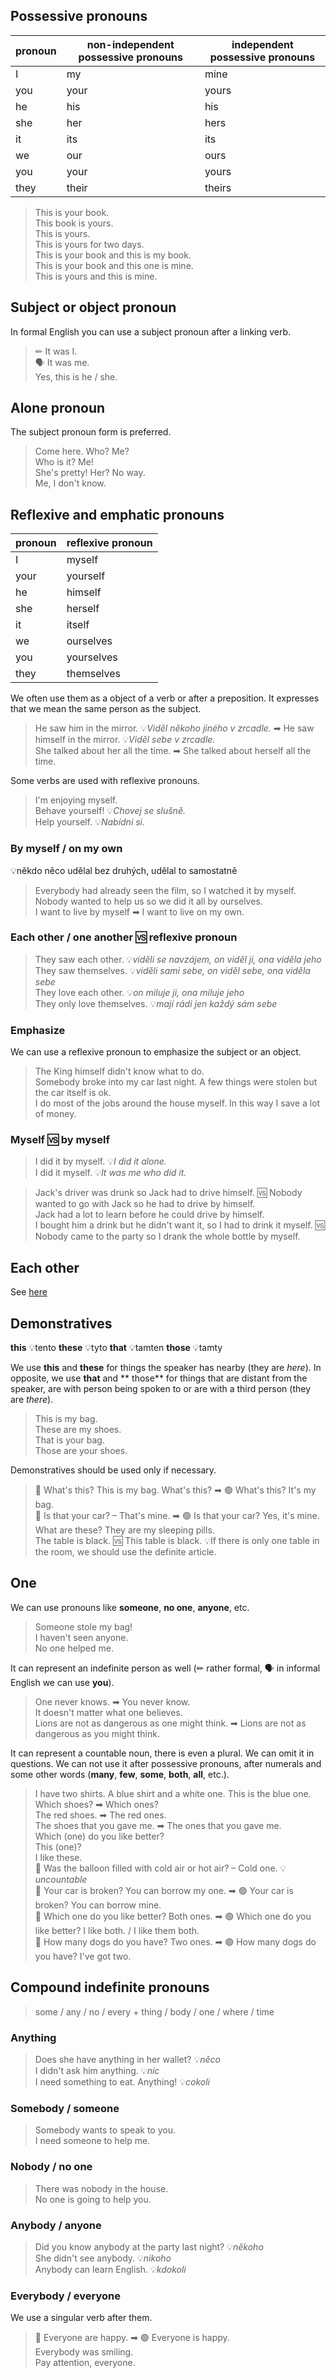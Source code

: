 ## Possessive pronouns

| pronoun | non-independent possessive pronouns | independent possessive pronouns |
|---------|-------------------------------------|---------------------------------|
| I       | my                                  | mine                            |
| you     | your                                | yours                           |
| he      | his                                 | his                             |
| she     | her                                 | hers                            |
| it      | its                                 | its                             |
| we      | our                                 | ours                            |
| you     | your                                | yours                           |
| they    | their                               | theirs                          |

> This is your book. <br/>
> This book is yours. <br/>
> This is yours. <br/>
> This is yours for two days. <br/>
> This is your book and this is my book. <br/>
> This is your book and this one is mine. <br/>
> This is yours and this is mine. <br/>

## Subject or object pronoun

In formal English you can use a subject pronoun after a linking verb.

> ✏ It was I. <br/>
> 🗣 It was me. <br/>
> Yes, this is he / she. <br/>

## Alone pronoun

The subject pronoun form is preferred.

> Come here. Who? Me? <br/>
> Who is it? Me! <br/>
> She's pretty! Her? No way. <br/>
> Me, I don't know. <br/>

## Reflexive and emphatic pronouns

| pronoun | reflexive pronoun |
|---------|-------------------|
| I       | myself            |
| your    | yourself          |
| he      | himself           |
| she     | herself           |
| it      | itself            |
| we      | ourselves         |
| you     | yourselves        |
| they    | themselves        |

We often use them as a object of a verb or after a preposition. It expresses that we mean the same person as the
subject.

> He saw him in the mirror. 💡*Viděl někoho jiného v zrcadle.* ➡ He saw himself in the mirror. 💡*Viděl sebe v
zrcadle.* <br/>
> She talked about her all the time. ➡ She talked about herself all the time. <br/>

Some verbs are used with reflexive pronouns.

> I'm enjoying myself. <br/>
> Behave yourself! 💡*Chovej se slušně.* <br/>
> Help yourself. 💡*Nabídni si.* <br/>

### By myself / on my own

💡někdo něco udělal bez druhých, udělal to samostatně

> Everybody had already seen the film, so I watched it by myself. <br/>
> Nobody wanted to help us so we did it all by ourselves. <br/>
> I want to live by myself ➡ I want to live on my own. <br/>

### Each other / one another 🆚 reflexive pronoun

> They saw each other. 💡*viděli se navzájem, on viděl ji, ona viděla jeho* <br/>
> They saw themselves. 💡*viděli sami sebe, on viděl sebe, ona viděla sebe* <br/>
> They love each other. 💡*on miluje ji, ona miluje jeho* <br/>
> They only love themselves. 💡*mají rádi jen každý sám sebe* <br/>

### Emphasize

We can use a reflexive pronoun to emphasize the subject or an object.

> The King himself didn't know what to do. <br/>
> Somebody broke into my car last night. A few things were stolen but the car itself is ok. <br/>
> I do most of the jobs around the house myself. In this way I save a lot of money. <br/>

### Myself 🆚 by myself

> I did it by myself. 💡*I did it alone.* <br/>
> I did it myself. 💡*It was me who did it.* <br/>

> Jack's driver was drunk so Jack had to drive himself. 🆚 Nobody wanted to go with Jack so he had to drive by
> himself. <br/>
> Jack had a lot to learn before he could drive by himself. <br/>
> I bought him a drink but he didn't want it, so I had to drink it myself. 🆚 Nobody came to the party so I drank the
> whole bottle by myself. <br/>

## Each other

See [here](../determiners/basic-determiners.md)

## Demonstratives

**this** 💡tento
**these** 💡tyto
**that** 💡tamten
**those** 💡tamty

We use **this** and **these** for things the speaker has nearby (they are *here*). In opposite, we use **that** and **
those** for things
that are distant from the speaker, are with person being spoken to or are with a third person (they are *there*).

> This is my bag. <br/>
> These are my shoes. <br/>
> That is your bag. <br/>
> Those are your shoes. <br/>

Demonstratives should be used only if necessary.

> 🔴 What's this? This is my bag. What's this? ➡ 🟢 What's this? It's my bag. <br/>
> 🔴 Is that your car? – That's mine. ➡ 🟢 Is that your car? Yes, it's mine. <br/>
> What are these? They are my sleeping pills. <br/>
> The table is black. 🆚 This table is black. 💡If there is only one table in the room, we should use the definite
> article. <br/>

## One

We can use pronouns like **someone**, **no one**, **anyone**, etc.

> Someone stole my bag! <br/>
> I haven't seen anyone. <br/>
> No one helped me. <br/>

It can represent an indefinite person as well (✏ rather formal, 🗣 in informal English we can use **you**).

> One never knows. ➡ You never know. <br/>
> It doesn't matter what one believes. <br/>
> Lions are not as dangerous as one might think. ➡ Lions are not as dangerous as you might think. <br/>

It can represent a countable noun, there is even a plural. We can omit it in questions. We can not use it after
possessive pronouns, after numerals and some other words (**many**, **few**, **some**, **both**, **all**, etc.).

> I have two shirts. A blue shirt and a white one. This is the blue one. <br/>
> Which shoes? ➡ Which ones? <br/>
> The red shoes. ➡ The red ones. <br/>
> The shoes that you gave me. ➡ The ones that you gave me. <br/>
> Which (one) do you like better? <br/>
> This (one)? <br/>
> I like these. <br/>
> 🔴 Was the balloon filled with cold air or hot air? – Cold one. 💡*uncountable* <br/>
> 🔴 Your car is broken? You can borrow my one. ➡ 🟢 Your car is broken? You can borrow mine. <br/>
> 🔴 Which one do you like better? Both ones. ➡ 🟢 Which one do you like better? I like both. / I like them both. <br/>
> 🔴 How many dogs do you have? Two ones. ➡ 🟢 How many dogs do you have? I've got two. <br/>

## Compound indefinite pronouns

> some / any / no / every + thing / body / one / where / time

### Anything

> Does she have anything in her wallet? 💡*něco* <br/>
> I didn't ask him anything. 💡*nic* <br/>
> I need something to eat. Anything! 💡*cokoli* <br/>

### Somebody / someone

> Somebody wants to speak to you. <br/>
> I need someone to help me. <br/>

### Nobody / no one

> There was nobody in the house. <br/>
> No one is going to help you. <br/>

### Anybody / anyone

> Did you know anybody at the party last night? 💡*někoho* <br/>
> She didn't see anybody. 💡*nikoho* <br/>
> Anybody can learn English. 💡*kdokoli* <br/>

### Everybody / everyone

We use a singular verb after them.

> 🔴 Everyone are happy. ➡ 🟢 Everyone is happy. <br/>
> Everybody was smiling. <br/>
> Pay attention, everyone. <br/>

